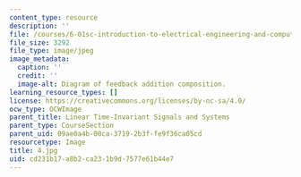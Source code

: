 ```yaml
---
content_type: resource
description: ''
file: /courses/6-01sc-introduction-to-electrical-engineering-and-computer-science-i-spring-2011/cd231b17a8b2ca231b9d7577e61b44e7_4.jpg
file_size: 3292
file_type: image/jpeg
image_metadata:
  caption: ''
  credit: ''
  image-alt: Diagram of feedback addition composition.
learning_resource_types: []
license: https://creativecommons.org/licenses/by-nc-sa/4.0/
ocw_type: OCWImage
parent_title: Linear Time-Invariant Signals and Systems
parent_type: CourseSection
parent_uid: 09ae0a4b-00ca-3719-2b3f-fe9f36ca05cd
resourcetype: Image
title: 4.jpg
uid: cd231b17-a8b2-ca23-1b9d-7577e61b44e7
---
```


